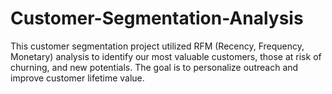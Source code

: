 # Customer-Segmentation-Analysis
This customer segmentation project utilized RFM (Recency, Frequency, Monetary) analysis to identify our most valuable customers, those at risk of churning, and new potentials. The goal is to personalize outreach and improve customer lifetime value.
